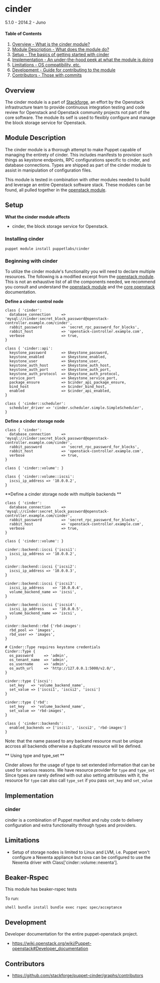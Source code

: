 cinder
=======

5.1.0 - 2014.2 - Juno

#### Table of Contents

1. [Overview - What is the cinder module?](#overview)
2. [Module Description - What does the module do?](#module-description)
3. [Setup - The basics of getting started with cinder](#setup)
4. [Implementation - An under-the-hood peek at what the module is doing](#implementation)
5. [Limitations - OS compatibility, etc.](#limitations)
6. [Development - Guide for contributing to the module](#development)
7. [Contributors - Those with commits](#contributors)

Overview
--------

The cinder module is a part of [Stackforge](https://github.com/stackfoge), an effort by the Openstack infrastructure team to provide continuous integration testing and code review for Openstack and Openstack community projects not part of the core software.  The module its self is used to flexibly configure and manage the block storage service for Openstack.

Module Description
------------------

The cinder module is a thorough attempt to make Puppet capable of managing the entirety of cinder.  This includes manifests to provision such things as keystone endpoints, RPC configurations specific to cinder, and database connections.  Types are shipped as part of the cinder module to assist in manipulation of configuration files.

This module is tested in combination with other modules needed to build and leverage an entire Openstack software stack.  These modules can be found, all pulled together in the [openstack module](https://github.com/stackfoge/puppet-openstack).

Setup
-----

**What the cinder module affects**

* cinder, the block storage service for Openstack.

### Installing cinder

    puppet module install puppetlabs/cinder

### Beginning with cinder

To utilize the cinder module's functionality you will need to declare multiple resources.  The following is a modified excerpt from the [openstack module](https://github.com/stackfoge/puppet-openstack).  This is not an exhaustive list of all the components needed, we recommend you consult and understand the [openstack module](https://github.com/stackforge/puppet-openstack) and the [core openstack](http://docs.openstack.org) documentation.

**Define a cinder control node**

```puppet
class { 'cinder':
  database_connection     => 'mysql://cinder:secret_block_password@openstack-controller.example.com/cinder',
  rabbit_password         => 'secret_rpc_password_for_blocks',
  rabbit_host             => 'openstack-controller.example.com',
  verbose                 => true,
}

class { 'cinder::api':
  keystone_password       => $keystone_password,
  keystone_enabled        => $keystone_enabled,
  keystone_user           => $keystone_user,
  keystone_auth_host      => $keystone_auth_host,
  keystone_auth_port      => $keystone_auth_port,
  keystone_auth_protocol  => $keystone_auth_protocol,
  service_port            => $keystone_service_port,
  package_ensure          => $cinder_api_package_ensure,
  bind_host               => $cinder_bind_host,
  enabled                 => $cinder_api_enabled,
}

class { 'cinder::scheduler':
  scheduler_driver => 'cinder.scheduler.simple.SimpleScheduler',
}
```

**Define a cinder storage node**

```puppet
class { 'cinder':
  database_connection     => 'mysql://cinder:secret_block_password@openstack-controller.example.com/cinder',
  rabbit_password         => 'secret_rpc_password_for_blocks',
  rabbit_host             => 'openstack-controller.example.com',
  verbose                 => true,
}

class { 'cinder::volume': }

class { 'cinder::volume::iscsi':
  iscsi_ip_address => '10.0.0.2',
}
```

**Define a cinder storage node with multiple backends **

```puppet
class { 'cinder':
  database_connection     => 'mysql://cinder:secret_block_password@openstack-controller.example.com/cinder',
  rabbit_password         => 'secret_rpc_password_for_blocks',
  rabbit_host             => 'openstack-controller.example.com',
  verbose                 => true,
}

class { 'cinder::volume': }

cinder::backend::iscsi {'iscsi1':
  iscsi_ip_address => '10.0.0.2',
}

cinder::backend::iscsi {'iscsi2':
  iscsi_ip_address => '10.0.0.3',
}

cinder::backend::iscsi {'iscsi3':
  iscsi_ip_address    => '10.0.0.4',
  volume_backend_name => 'iscsi',
}

cinder::backend::iscsi {'iscsi4':
  iscsi_ip_address    => '10.0.0.5',
  volume_backend_name => 'iscsi',
}

cinder::backend::rbd {'rbd-images':
  rbd_pool => 'images',
  rbd_user => 'images',
}

# Cinder::Type requires keystone credentials
Cinder::Type {
  os_password     => 'admin',
  os_tenant_name  => 'admin',
  os_username     => 'admin',
  os_auth_url     => 'http://127.0.0.1:5000/v2.0/',
}

cinder::type {'iscsi':
  set_key   => 'volume_backend_name',
  set_value => ['iscsi1', 'iscsi2', 'iscsi']
}

cinder::type {'rbd':
  set_key   => 'volume_backend_name',
  set_value => 'rbd-images',
}

class { 'cinder::backends':
  enabled_backends => ['iscsi1', 'iscsi2', 'rbd-images']
}
```

Note: that the name passed to any backend resource must be unique accross all backends otherwise a duplicate resource will be defined.

** Using type and type_set **

Cinder allows for the usage of type to set extended information that can be used for various reasons. We have resource provider for ``type`` and ``type_set`` Since types are rarely defined with out also setting attributes with it, the resource for ``type`` can also call ``type_set`` if you pass ``set_key`` and ``set_value``


Implementation
--------------

### cinder

cinder is a combination of Puppet manifest and ruby code to delivery configuration and extra functionality through types and providers.

Limitations
------------

* Setup of storage nodes is limited to Linux and LVM, i.e. Puppet won't configure a Nexenta appliance but nova can be configured to use the Nexenta driver with Class['cinder::volume::nexenta'].

Beaker-Rspec
------------

This module has beaker-rspec tests

To run:

``shell
bundle install
bundle exec rspec spec/acceptance
``

Development
-----------

Developer documentation for the entire puppet-openstack project.

* https://wiki.openstack.org/wiki/Puppet-openstack#Developer_documentation

Contributors
------------

* https://github.com/stackforge/puppet-cinder/graphs/contributors
